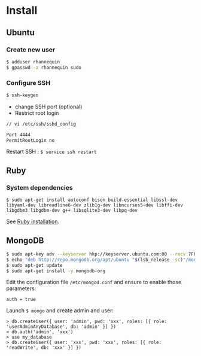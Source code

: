 # Install

## Ubuntu

### Create new user

```sh
$ adduser rhannequin
$ gpasswd -a rhannequin sudo
```

### Configure SSH

```sh
$ ssh-keygen
```

* change SSH port (optional)
* Restrict root login

```sh
// vi /etc/ssh/sshd_config

Port 4444
PermitRootLogin no
```

Restart SSH : `$ service ssh restart`

## Ruby

### System dependencies

```
$ sudo apt-get install autoconf bison build-essential libssl-dev libyaml-dev libreadline6-dev zlib1g-dev libncurses5-dev libffi-dev libgdbm3 libgdbm-dev g++ libsqlite3-dev libpq-dev
```

See [Ruby installation](https://github.com/rhannequin/upgrade-ubuntu#ruby).

## MongoDB

```sh
$ sudo apt-key adv --keyserver hkp://keyserver.ubuntu.com:80 --recv 7F0CEB10
$ echo "deb http://repo.mongodb.org/apt/ubuntu "$(lsb_release -sc)"/mongodb-org/3.0 multiverse" | sudo tee /etc/apt/sources.list.d/mongodb-org-3.0.list
$ sudo apt-get update
$ sudo apt-get install -y mongodb-org
```

Edit the configuration file `/etc/mongod.conf` and ensure to enable those parameters:

```
auth = true
```

Launch `$ mongo` and create admin and user:

```
> db.createUser({ user: 'admin', pwd: 'xxx', roles: [{ role: 'userAdminAnyDatabase', db: 'admin' }] })
> db.auth('admin', 'xxx')
> use my_database
> db.createUser({ user: 'xxx', pwd: 'xxx', roles: [{ role: 'readWrite', db: 'xxx' }] })
```
